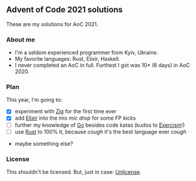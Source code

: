 ## Advent of Code 2021 solutions

These are my solutions for AoC 2021.

### About me

- I'm a seldom experienced programmer from Kyiv, Ukraine.
- My favorite languages: Rust, Elixir, Haskell.
- I never completed an AoC in full. Furthest I got was 10\* (6 days) in AoC 2020.

### Plan

This year, I'm going to:

- [x] experiment with [Zig](./zig) for the first time ever
- [x] add [Elixir](./elixir) into the mix _mic drop_ for some FP kicks
- [ ] further my knowledge of [Go](./go) besides code katas (kudos to [Exercism](https://exercism.org)!)
- [ ] use [Rust](./rust) to 100% it, because _cough_ it's the best language ever _cough_
- maybe something else?

### License

This shouldn't be licensed. But, just in case: [Unlicense](LICENSE.md).
